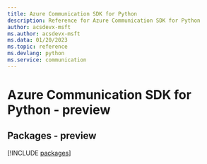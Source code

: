 ```yaml
---
title: Azure Communication SDK for Python
description: Reference for Azure Communication SDK for Python
author: acsdevx-msft
ms.author: acsdevx-msft
ms.data: 01/20/2023
ms.topic: reference
ms.devlang: python
ms.service: communication
---
```

# Azure Communication SDK for Python - preview
## Packages - preview
[!INCLUDE [packages](communication-index.md)]